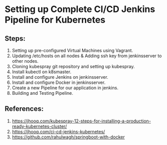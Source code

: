 # Setting up Complete CI/CD Jenkins Pipeline for Kubernetes
## Steps:
1. Setting up pre-configured Virtual Machines using Vagrant.
2. Updating /etc/hosts on all nodes & Adding ssh key from jenkinsserver to other nodes.
3. Cloning kubespray git repository and setting up kubespray.
4. Install kubectl on k8smaster.
5. Install and configure Jenkins on jenkinsserver.
6.  Install and configure Docker in jenkinsserver.
7.  Create a new Pipeline for our application in jenkins.
8.  Building and Testing Pipeline.
## References: 
1. https://jhooq.com/kubespray-12-steps-for-installing-a-production-ready-kubernetes-cluster/
2. https://jhooq.com/ci-cd-jenkins-kubernetes/
3. https://github.com/rahulwagh/springboot-with-docker
